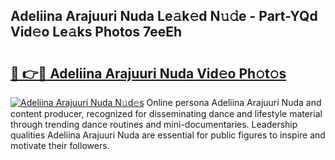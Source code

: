 ## Adeliina Arajuuri Nuda Le𝚊k𝚎d N𝚞𝚍e - Part-YQd Vid𝚎o Le𝚊ks Photos 7eeEh

# <h2><a href="http://fbfxnpk.evod.top/?m=Adeliina+Arajuuri+Nuda">🔗 👉🔴 Adeliina Arajuuri Nuda Vid𝚎o Ph𝚘t𝚘s</a></h2>

[![Adeliina Arajuuri Nuda N𝚞d𝚎s](https://i.imgur.com/8V9OHl7.gif)](http://fbfxnpk.evod.top/?m=Adeliina+Arajuuri+Nuda)
Online persona Adeliina Arajuuri Nuda and content producer, recognized for disseminating dance and lifestyle material through trending dance routines and mini-documentaries. Leadership qualities Adeliina Arajuuri Nuda are essential for public figures to inspire and motivate their followers. 
